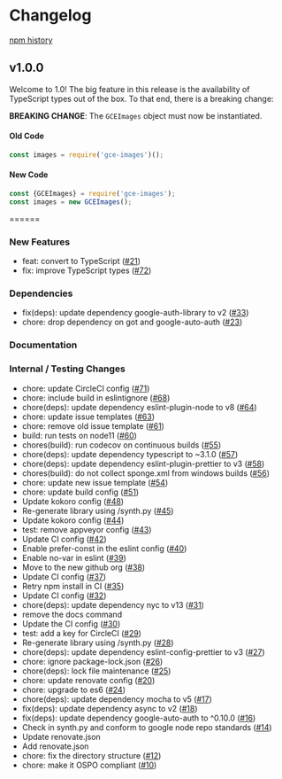 # Changelog

[npm history][1]

[1]: https://www.npmjs.com/package/gce-images?activeTab=versions

## v1.0.0

Welcome to 1.0! The big feature in this release is the availability of TypeScript types out of the box.  To that end, there is a breaking change:

**BREAKING CHANGE**: The `GCEImages` object must now be instantiated.

#### Old Code
```js
const images = require('gce-images')();
```

#### New Code
```js
const {GCEImages} = require('gce-images');
const images = new GCEImages();
```
======

### New Features
- feat: convert to TypeScript ([#21](https://github.com/GoogleCloudPlatform/gce-images/pull/21))
- fix: improve TypeScript types ([#72](https://github.com/GoogleCloudPlatform/gce-images/pull/72))

### Dependencies
- fix(deps): update dependency google-auth-library to v2 ([#33](https://github.com/GoogleCloudPlatform/gce-images/pull/33))
- chore: drop dependency on got and google-auto-auth ([#23](https://github.com/GoogleCloudPlatform/gce-images/pull/23))

### Documentation

### Internal / Testing Changes
- chore: update CircleCI config ([#71](https://github.com/GoogleCloudPlatform/gce-images/pull/71))
- chore: include build in eslintignore ([#68](https://github.com/GoogleCloudPlatform/gce-images/pull/68))
- chore(deps): update dependency eslint-plugin-node to v8 ([#64](https://github.com/GoogleCloudPlatform/gce-images/pull/64))
- chore: update issue templates ([#63](https://github.com/GoogleCloudPlatform/gce-images/pull/63))
- chore: remove old issue template ([#61](https://github.com/GoogleCloudPlatform/gce-images/pull/61))
- build: run tests on node11 ([#60](https://github.com/GoogleCloudPlatform/gce-images/pull/60))
- chores(build): run codecov on continuous builds ([#55](https://github.com/GoogleCloudPlatform/gce-images/pull/55))
- chore(deps): update dependency typescript to ~3.1.0 ([#57](https://github.com/GoogleCloudPlatform/gce-images/pull/57))
- chore(deps): update dependency eslint-plugin-prettier to v3 ([#58](https://github.com/GoogleCloudPlatform/gce-images/pull/58))
- chores(build): do not collect sponge.xml from windows builds ([#56](https://github.com/GoogleCloudPlatform/gce-images/pull/56))
- chore: update new issue template ([#54](https://github.com/GoogleCloudPlatform/gce-images/pull/54))
- chore: update build config ([#51](https://github.com/GoogleCloudPlatform/gce-images/pull/51))
- Update kokoro config ([#48](https://github.com/GoogleCloudPlatform/gce-images/pull/48))
- Re-generate library using /synth.py ([#45](https://github.com/GoogleCloudPlatform/gce-images/pull/45))
- Update kokoro config ([#44](https://github.com/GoogleCloudPlatform/gce-images/pull/44))
- test: remove appveyor config ([#43](https://github.com/GoogleCloudPlatform/gce-images/pull/43))
- Update CI config ([#42](https://github.com/GoogleCloudPlatform/gce-images/pull/42))
- Enable prefer-const in the eslint config ([#40](https://github.com/GoogleCloudPlatform/gce-images/pull/40))
- Enable no-var in eslint ([#39](https://github.com/GoogleCloudPlatform/gce-images/pull/39))
- Move to the new github org ([#38](https://github.com/GoogleCloudPlatform/gce-images/pull/38))
- Update CI config ([#37](https://github.com/GoogleCloudPlatform/gce-images/pull/37))
- Retry npm install in CI ([#35](https://github.com/GoogleCloudPlatform/gce-images/pull/35))
- Update CI config ([#32](https://github.com/GoogleCloudPlatform/gce-images/pull/32))
- chore(deps): update dependency nyc to v13 ([#31](https://github.com/GoogleCloudPlatform/gce-images/pull/31))
- remove the docs command
- Update the CI config ([#30](https://github.com/GoogleCloudPlatform/gce-images/pull/30))
- test: add a key for CircleCI ([#29](https://github.com/GoogleCloudPlatform/gce-images/pull/29))
- Re-generate library using /synth.py ([#28](https://github.com/GoogleCloudPlatform/gce-images/pull/28))
- chore(deps): update dependency eslint-config-prettier to v3 ([#27](https://github.com/GoogleCloudPlatform/gce-images/pull/27))
- chore: ignore package-lock.json ([#26](https://github.com/GoogleCloudPlatform/gce-images/pull/26))
- chore(deps): lock file maintenance ([#25](https://github.com/GoogleCloudPlatform/gce-images/pull/25))
- chore: update renovate config ([#20](https://github.com/GoogleCloudPlatform/gce-images/pull/20))
- chore: upgrade to es6 ([#24](https://github.com/GoogleCloudPlatform/gce-images/pull/24))
- chore(deps): update dependency mocha to v5 ([#17](https://github.com/GoogleCloudPlatform/gce-images/pull/17))
- fix(deps): update dependency async to v2 ([#18](https://github.com/GoogleCloudPlatform/gce-images/pull/18))
- fix(deps): update dependency google-auto-auth to ^0.10.0 ([#16](https://github.com/GoogleCloudPlatform/gce-images/pull/16))
- Check in synth.py and conform to google node repo standards ([#14](https://github.com/GoogleCloudPlatform/gce-images/pull/14))
- Update renovate.json
- Add renovate.json
- chore: fix the directory structure ([#12](https://github.com/GoogleCloudPlatform/gce-images/pull/12))
- chore: make it OSPO compliant ([#10](https://github.com/GoogleCloudPlatform/gce-images/pull/10))

